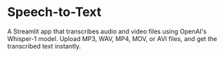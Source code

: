 # Speech-to-Text
A Streamlit app that transcribes audio and video files using OpenAI's Whisper-1 model. Upload MP3, WAV, MP4, MOV, or AVI files, and get the transcribed text instantly.
